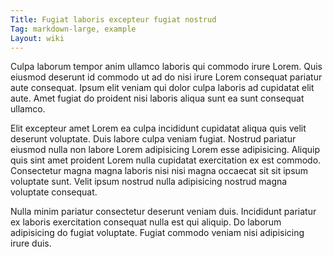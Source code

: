 ```yaml
---
Title: Fugiat laboris excepteur fugiat nostrud
Tag: markdown-large, example
Layout: wiki
---
```

Culpa laborum tempor anim ullamco laboris qui commodo irure Lorem. Quis eiusmod deserunt id commodo ut ad do nisi irure Lorem consequat pariatur aute consequat. Ipsum elit veniam qui dolor culpa laboris ad cupidatat elit aute. Amet fugiat do proident nisi laboris aliqua sunt ea sunt consequat ullamco.

Elit excepteur amet Lorem ea culpa incididunt cupidatat aliqua quis velit deserunt voluptate. Duis labore culpa veniam fugiat. Nostrud pariatur eiusmod nulla non labore Lorem adipisicing Lorem esse adipisicing. Aliquip quis sint amet proident Lorem nulla cupidatat exercitation ex est commodo. Consectetur magna magna laboris nisi nisi magna occaecat sit sit ipsum voluptate sunt. Velit ipsum nostrud nulla adipisicing nostrud magna voluptate consequat.

Nulla minim pariatur consectetur deserunt veniam duis. Incididunt pariatur ex laboris exercitation consequat nulla est qui aliquip. Do laborum adipisicing do fugiat voluptate. Fugiat commodo veniam nisi adipisicing irure duis.